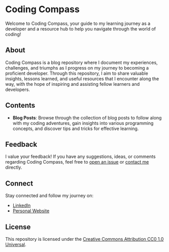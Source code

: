 # Coding Compass

Welcome to Coding Compass, your guide to my learning journey as a developer and a resource hub to help you navigate through the world of coding!

## About

Coding Compass is a blog repository where I document my experiences, challenges, and triumphs as I progress on my journey to becoming a proficient developer. Through this repository, I aim to share valuable insights, lessons learned, and useful resources that I encounter along the way, with the hope of inspiring and assisting fellow learners and developers.

## Contents

- **Blog Posts**: Browse through the collection of blog posts to follow along with my coding adventures, gain insights into various programming concepts, and discover tips and tricks for effective learning.

## Feedback

I value your feedback! If you have any suggestions, ideas, or comments regarding Coding Compass, feel free to [open an issue](../../issues) or [contact me](#contact) directly.

## Connect

Stay connected and follow my journey on:

- [LinkedIn](https://www.linkedin.com/in/kevin-christopher-7537007a/)
- [Personal Website](https://www.codingcorps.com)

## License

This repository is licensed under the [Creative Commons Attribution CC0 1.0 Universal](https://github.com/coding-corps/CodingCompass?tab=CC0-1.0-1-ov-file#readme).
